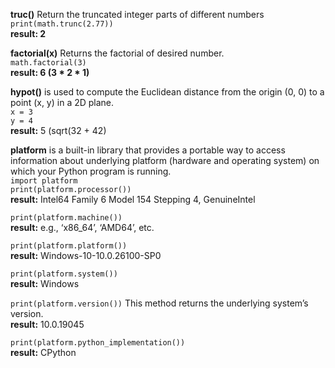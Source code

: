 **truc()**  Return the truncated integer parts of different numbers  
`print(math.trunc(2.77))`     
**result: 2**

**factorial(x)** Returns the factorial of desired number.  
`math.factorial(3)`  
**result: 6  (3 * 2 * 1)**

**hypot()** is used to compute the Euclidean distance from the origin (0, 0) to a point (x, y) in a 2D plane.  
`x = 3`  
`y = 4`  
**result:** 5 (sqrt(32 + 42)

**platform** is a built-in library that provides a portable way to access information about underlying platform (hardware and operating system) on which your Python program is running.  
`import platform`  
`print(platform.processor())`  
**result:** Intel64 Family 6 Model 154 Stepping 4, GenuineIntel


`print(platform.machine())`  
**result:** e.g., ‘x86_64’, ‘AMD64’, etc.

`print(platform.platform())`  
**result:** Windows-10-10.0.26100-SP0

`print(platform.system())`  
**result:** Windows

`print(platform.version())`   This method returns the underlying system’s version.  
**result:** 10.0.19045

`print(platform.python_implementation())`  
**result:** CPython